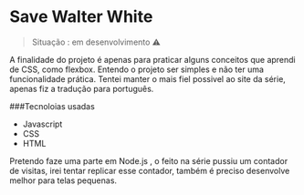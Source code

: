 # Save Walter White

> Situação : em desenvolvimento ⚠️

A finalidade do projeto é apenas para praticar alguns conceitos que aprendi de CSS, como flexbox. Entendo o projeto ser simples e não ter uma funcionalidade prática. Tentei manter o mais fiel possivel ao site da série, apenas fiz a tradução para português.

###Tecnoloias usadas
+ Javascript
+ CSS
+ HTML

Pretendo faze uma parte em Node.js , o feito na série pussiu um contador de visitas, irei tentar replicar esse contador, também é preciso desenvolve melhor para telas pequenas.
